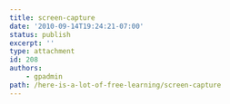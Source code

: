 ```yaml
---
title: screen-capture
date: '2010-09-14T19:24:21-07:00'
status: publish
excerpt: ''
type: attachment
id: 208
authors:
    - gpadmin
path: /here-is-a-lot-of-free-learning/screen-capture
---
```

<!DOCTYPE html PUBLIC "-//W3C//DTD HTML 4.0 Transitional//EN" "http://www.w3.org/TR/REC-html40/loose.dtd">
<?xml encoding="UTF-8">
